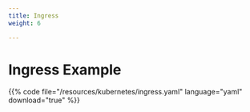 ```yaml
---
title: Ingress
weight: 6

---
```


# Ingress Example

{{% code file="/resources/kubernetes/ingress.yaml" language="yaml" download="true" %}}